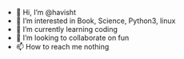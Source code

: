 - 👋 Hi, I’m @havisht
- 👀 I’m interested in Book, Science, Python3, linux
- 🌱 I’m currently learning coding
- 💞️ I’m looking to collaborate on fun
- 📫 How to reach me nothing

<!---
havisht/havisht is a ✨ special ✨ repository because its `README.md` (this file) appears on your GitHub profile.
You can click the Preview link to take a look at your changes.
--->
